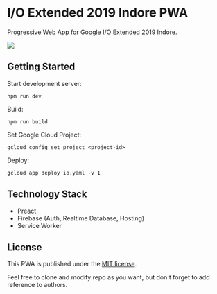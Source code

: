 # I/O Extended 2019 Indore PWA

Progressive Web App for Google I/O Extended 2019 Indore.

![](https://i.imgur.com/QCyPvdX.jpg)

## Getting Started

Start development server:

`npm run dev`

Build: 

`npm run build`

Set Google Cloud Project:

`gcloud config set project <project-id>`

Deploy: 

`gcloud app deploy io.yaml -v 1`

## Technology Stack

* Preact
* Firebase (Auth, Realtime Database, Hosting)
* Service Worker

## License

This PWA is published under the [MIT license](/LICENSE.md). 

Feel free to clone and modify repo as you want, but don't forget to add reference to authors.
